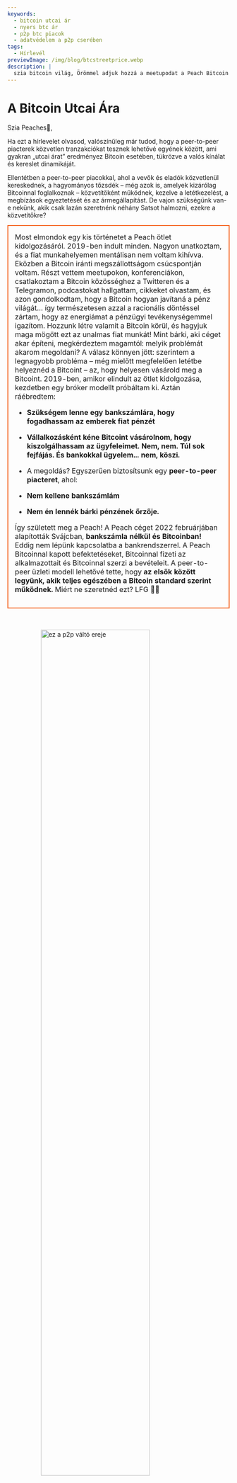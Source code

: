 ```yaml
---
keywords:
  - bitcoin utcai ár
  - nyers btc ár
  - p2p btc piacok
  - adatvédelem a p2p cserében
tags:
  - Hírlevél
previewImage: /img/blog/btcstreetprice.webp
description: |
  szia bitcoin világ, Örömmel adjuk hozzá a meetupodat a Peach Bitcoin alkalmazáshoz!
---
```


# A Bitcoin Utcai Ára

Szia Peaches🍑,

Ha ezt a hírlevelet olvasod, valószínűleg már tudod, hogy a peer-to-peer piacterek közvetlen tranzakciókat tesznek lehetővé egyének között, ami gyakran „utcai árat” eredményez Bitcoin esetében, tükrözve a valós kínálat és kereslet dinamikáját.

Ellentétben a peer-to-peer piacokkal, ahol a vevők és eladók közvetlenül kereskednek, a hagyományos tőzsdék – még azok is, amelyek kizárólag Bitcoinnal foglalkoznak – közvetítőként működnek, kezelve a letétkezelést, a megbízások egyeztetését és az ármegállapítást. De vajon szükségünk van-e nekünk, akik csak lazán szeretnénk néhány Satsot halmozni, ezekre a közvetítőkre?

<table style="width: 100%; max-width: 800px; margin: auto; border-collapse: collapse;">
<td style="border: 2px solid #f56522; padding: 15px; width: 60%; vertical-align: top;">
Most elmondok egy kis történetet a Peach ötlet kidolgozásáról. 2019-ben indult minden. Nagyon unatkoztam, és a fiat munkahelyemen mentálisan nem voltam kihívva. Eközben a Bitcoin iránti megszállottságom csúcspontján voltam. Részt vettem meetupokon, konferenciákon, csatlakoztam a Bitcoin közösséghez a Twitteren és a Telegramon, podcastokat hallgattam, cikkeket olvastam, és azon gondolkodtam, hogy a Bitcoin hogyan javítaná a pénz világát… így természetesen azzal a racionális döntéssel zártam, hogy az energiámat a pénzügyi tevékenységemmel igazítom. Hozzunk létre valamit a Bitcoin körül, és hagyjuk maga mögött ezt az unalmas fiat munkát! Mint bárki, aki céget akar építeni, megkérdeztem magamtól: melyik problémát akarom megoldani? A válasz könnyen jött: szerintem a legnagyobb probléma – még mielőtt megfelelően letétbe helyeznéd a Bitcoint – az, hogy helyesen vásárold meg a Bitcoint. 2019-ben, amikor elindult az ötlet kidolgozása, kezdetben egy bróker modellt próbáltam ki. Aztán ráébredtem:

- **Szükségem lenne egy bankszámlára, hogy fogadhassam az emberek fiat pénzét**
- **Vállalkozásként kéne Bitcoint vásárolnom, hogy kiszolgálhassam az ügyfeleimet. Nem, nem. Túl sok fejfájás. És bankokkal ügyelem... nem, köszi.**

- A megoldás? Egyszerűen biztosítsunk egy **peer-to-peer piacteret**, ahol:
- **Nem kellene bankszámlám**
- **Nem én lennék bárki pénzének őrzője.**

Így született meg a Peach! A Peach céget 2022 februárjában alapították Svájcban, **bankszámla nélkül és Bitcoinban!** Eddig nem lépünk kapcsolatba a bankrendszerrel. A Peach Bitcoinnal kapott befektetéseket, Bitcoinnal fizeti az alkalmazottait és Bitcoinnal szerzi a bevételeit. A peer-to-peer üzleti modell lehetővé tette, hogy **az elsők között legyünk, akik teljes egészében a Bitcoin standard szerint működnek.** Miért ne szeretnéd ezt? LFG 🍑🚀
</td>
</table>

<br><br>
<img src="/img/blog/This-is-peer-to-peer.gif" alt="ez a p2p váltó ereje" style="display:block; margin: auto; width: 70%;">
<br><br>

Nos, térjünk vissza a Bitcoin utcai árra… azaz a peer-to-peer árra! Ezt hívom nyers árnak, tiszta árnak, közvetítők nélküli árnak, természetes árnak, ártatlan árnak… annak az árnak, aminél egy egyén úgy dönt, hogy ebben a pontos pillanatban, ebben a pontos helyen és ebben a helyzetben a Bitcoin <X> értékű számára.

A Bitcoin utcai árának fogalma nem teljesen új. 2017-ben Clark Moody bemutatta a [Bitcoin Street Price](https://bitcoin.clarkmoody.com/posts/introducing-bitcoin-street-price?) indexet, melynek célja az volt, hogy nyomon kövesse a peer-to-peer kereskedésben megjelenő Bitcoin értéket különböző helyi valutákban. Ez az kezdeményezés pontosabb képet kívánt adni a Bitcoin készpénzértékéről különböző régiókban. Sajnos ezek az adatok már nem léteznek a támogatás és erőforrások hiánya miatt, de az olyan platformok, mint a Peach Bitcoin, továbbra is azon dolgoznak, hogy a peer-to-peer ár az igazi Bitcoin ár legyen.

NÉZD MEG MOST az [új kezdőoldalunkat](https://peachbitcoin.com/) hogy felfedezd a Peach-en az elmúlt 24h / 15d / 30d EUR, CHF, USD szerinti ATH-t a Bitcoin utcai árából!  
Hogyan számoljuk ki? A Peach-en lezárt összes tranzakció átlagárát vesszük.

<div style="border: 2px solid orange; padding: 10px; text-align: center;">
    <strong>INTEGRÁLD & JÁTSSZ</strong> a Bitcoin Peer-to-Peer Ár API-nkkal:
</div>

:::buttons
[Bitcoin Peer-to-Peer Ár API](https://docs.peachbitcoin.com/#ath-price)
:::

KÉPZELD EL! Észrevetted, hogy  
a Bitcoin ára **gyakran magasabb** a peer-to-peer piactéren! Miért? Mert nyers, és nincs az a bürokratikus azonosítás, meg a KYC hülyeség!  
Ezért ésszerű arbitrázsolni vagy Bitcoint eladni a Peach-en. És… **INGYENES!!** Töltsd le az appot és tedd közzé az eladási ajánlatodat most!

<div style="text-align: center;">
  <video controls style="max-width: 100%; height: auto;">
    <source src="/img/blog/P2P-Price-promo.mp4" type="video/mp4">
    A böngésződ nem támogatja a videóelemet.
  </video>
</div>

Nézd meg, mit jelent a peer-to-peer a valóságban is:

Az emberek rendkívül anonim módon, KÉSZPÉNZÉRT cserélnek Bitcoint, miközben Bitcoin meetupokon vesznek részt! Itt láthatsz egy francia meetupot, [Bitcoin Metz!](https://x.com/btc_metz/status/1883220185504727229?s=46). Üdvözlet nekik! A Peach az escrow szolgáltatásával és az ajánlatkereső platformjával segíti a cserét. Köszönet a BitcoinMetz-nek, hogy bemutatta a Peach-et! Igazi megtiszteltetés számunkra.

![](/img/blog/tradecashforsat/tradeforsat.png)

Ennyi volt tőlem, Peaches!

Üdvözlettel,

@ProofofSteph

Tedd a Peer-to-Peer Sats halmozást az új normává,

Oszd meg a referral kódodat a barátaiddal

Ők kapnak 1 ingyenes vételi tranzakciót, te pedig referral pontokat gyűjtesz, melyeket sats-ra és más jutalmakra válthatsz be.

## ⚠️ ÚJ PEACH VERZIÓ, MOST ELÉRHETŐ 0.5.3 (265) ⚠️

:::figures 3
![finanszírozz akár 21 azonnali eladási ajánlatot](/img/blog/tradecashforsat/fundmore.png)

![soha ne oszd meg a jelszó mondatodat](/img/blog/tradecashforsat/nevershare.png)

![sötét mód a Peach-en](/img/blog/tradecashforsat/darkmode.png)
:::

**SOHA, DE SOHA NE OSZD MEG A SEEDED, MÉG AZ ANYUKÁDNÁL SEM!**

## MÁS HÍREK: A PEACH LIGHTNING NETWORK⚡ CSOMÓPONTJA ONLINE VAN!

![light peach](/img/blog/tradecashforsat/lightpeach.png)

- Nézd meg a kapcsolati adatokat Clearnet-en és Tor-on [itt](https://ln.peachbitcoin.com/embed/FHQuQDFDUngLDXY2n36R6JjP5FgLHKFNF7MDMTUHR8bX/BTC/ln)
- A lightning címünk: **hello@ln.peachbitcoin.com** 🤗

A Peach egy nagyon kicsi csapat. Minden segítséget és támogatást nagyra értékelünk!  
Szeretnél partner lenni velünk? Szeretnél segíteni a promócióban?  
Csatlakoznál a csapathoz helyi vagy regionális Peach Brand nagykövetként? 👀  
Lépj kapcsolatba velünk most!

:::buttons
[Küldj üzenetet!](mailto:hello@peachbitcoin.com)
:::

<table style="width: 100%; max-width: 800px; margin: auto; border-collapse: collapse;">
  <tr>
    <td style="border: 2px solid #E4572E; padding: 15px; width: 60%; vertical-align: top;">
      <div style="word-wrap: break-word; font-size: 16px; line-height: 1.5;">
        <strong>Szervezel meetupokat?<br>
        Van Bitcoin boltod?<br>
        Esetleg rendezvényeket/konferenciákat szervezel?</strong>
        <br><br>
        Integráld az eseményedet vagy boltodat az alkalmazásunkba, hogy megkönnyítsd a KÉSZPÉNZES cseréket a helyszíneden.
        <ul>
          <li>Érd el, hogy a meetupodon lebonyolított készpénzes ügyletekből 100%-os bevételt szerezz!</li>
          <li>Kapsz egyedi referral kódot, ajándékokat, szórólapokat és teljes támogatást az anonim kereskedelem oktatásához.</li>
        </ul>
        Küldj egy e-mailt a <strong style="color: #E4572E;">#CASH4SATS</strong} címmel, hogy megkapd az összes infót.
      </div>
    </td>
    <td style="padding-left: 20px; width: 40%; text-align: center; vertical-align: top;">
      <img src="/img/blog/tradecashforsat/img1.png" alt="Meetup kép" style="max-width: 100%; height: auto;">
      <br><br>
      <a href="#" style="display: inline-block; background-color: #E4572E; color: white; padding: 10px 20px; text-decoration: none; font-weight: bold; border-radius: 5px;">FOGADD MEG A MEETUPOT A PEACH-EN</a>
    </td>
  </tr>
</table>

<br><br>

![folytasd a sats gyűjtést!](/img/blog/tradecashforsat/keepstacking.png)
